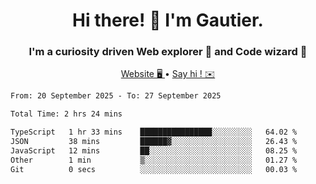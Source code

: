<h1 align="center">Hi there! 👋 I'm Gautier.</h1>
<h3 align="center">I'm a curiosity driven Web explorer 🚀 and Code wizard 🧙</h3>

<p align="center">
  <a href="https://xisabla.github.io/">Website 🖥️ </a> •
  <a href="mailto:xisabla.dev@gmail.com">Say hi ! ✉️</a>
</p>

<!--START_SECTION:waka-->

```txt
From: 20 September 2025 - To: 27 September 2025

Total Time: 2 hrs 24 mins

TypeScript   1 hr 33 mins    ████████████████░░░░░░░░░   64.02 %
JSON         38 mins         ██████▓░░░░░░░░░░░░░░░░░░   26.43 %
JavaScript   12 mins         ██░░░░░░░░░░░░░░░░░░░░░░░   08.25 %
Other        1 min           ▒░░░░░░░░░░░░░░░░░░░░░░░░   01.27 %
Git          0 secs          ░░░░░░░░░░░░░░░░░░░░░░░░░   00.03 %
```

<!--END_SECTION:waka-->
